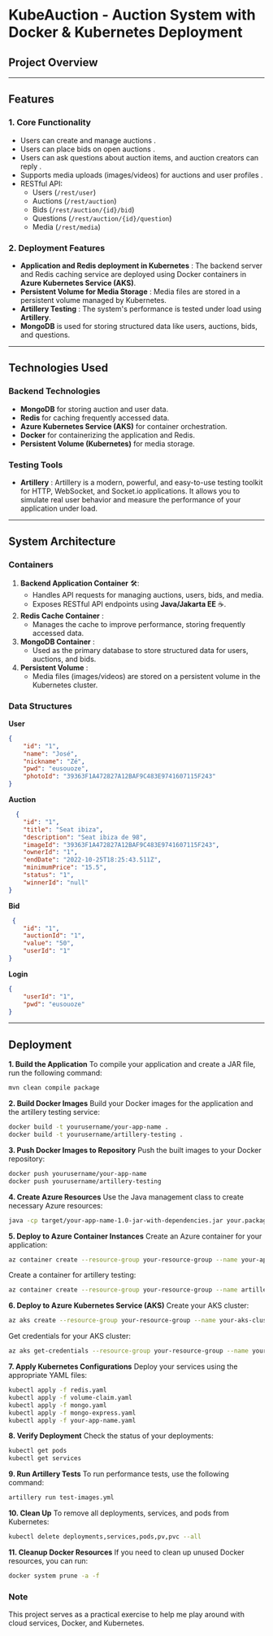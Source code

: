 # **KubeAuction** - Auction System with Docker & Kubernetes Deployment

## **Project Overview**

---

## **Features**

###  **1. Core Functionality**
- Users can create and manage auctions .
- Users can place bids on open auctions .
- Users can ask questions about auction items, and auction creators can reply .
- Supports media uploads (images/videos) for auctions and user profiles .
- RESTful API:
  - Users (`/rest/user`)
  - Auctions (`/rest/auction`)
  - Bids (`/rest/auction/{id}/bid`)
  - Questions (`/rest/auction/{id}/question`)
  - Media (`/rest/media`)

###  **2. Deployment Features**
- **Application and Redis deployment in Kubernetes** : The backend server and Redis caching service are deployed using Docker containers in **Azure Kubernetes Service (AKS)**.
- **Persistent Volume for Media Storage** : Media files are stored in a persistent volume managed by Kubernetes.
- **Artillery Testing** : The system's performance is tested under load using **Artillery**.
- **MongoDB**  is used for storing structured data like users, auctions, bids, and questions.

---

## **Technologies Used**

### **Backend Technologies**
- **MongoDB**  for storing auction and user data.
- **Redis** for caching frequently accessed data.
- **Azure Kubernetes Service (AKS)**  for container orchestration.
- **Docker**  for containerizing the application and Redis.
- **Persistent Volume (Kubernetes)** for media storage.

### **Testing Tools**

- **Artillery** : Artillery is a modern, powerful, and easy-to-use testing toolkit for HTTP, WebSocket, and Socket.io applications. It allows you to simulate real user behavior and measure the performance of your application under load.
---

## **System Architecture**

###  **Containers**
1. **Backend Application Container** 🛠:
   - Handles API requests for managing auctions, users, bids, and media.
   - Exposes RESTful API endpoints using **Java/Jakarta EE** ☕️.
2. **Redis Cache Container** :
   - Manages the cache to improve performance, storing frequently accessed data.
3. **MongoDB Container** :
   - Used as the primary database to store structured data for users, auctions, and bids.
4. **Persistent Volume** :
   - Media files (images/videos) are stored on a persistent volume in the Kubernetes cluster.

### **Data Structures**

**User**

```json
{
    "id": "1",
    "name": "José",
    "nickname": "Zé",
    "pwd": "eusouoze",
    "photoId": "39363F1A472827A12BAF9C483E9741607115F243"
}
```

**Auction**

```json
  {
    "id": "1",
    "title": "Seat ibiza",
    "description": "Seat ibiza de 98",
    "imageId": "39363F1A472827A12BAF9C483E9741607115F243",
    "ownerId": "1",
    "endDate": "2022-10-25T18:25:43.511Z",
    "minimumPrice": "15.5",
    "status": "1",
    "winnerId": "null"
}
```

**Bid**

```json
 {
    "id": "1",
    "auctionId": "1",
    "value": "50",
    "userId": "1"
}
```

**Login**

```json
{
    "userId": "1",
    "pwd": "eusouoze"
}
```


---
##  **Deployment**

**1. Build the Application**
To compile your application and create a JAR file, run the following command:

```bash
mvn clean compile package
```

**2. Build Docker Images**
Build your Docker images for the application and the artillery testing service:

```bash
docker build -t yourusername/your-app-name .
docker build -t yourusername/artillery-testing .
```

**3. Push Docker Images to Repository**
Push the built images to your Docker repository:

```bash
docker push yourusername/your-app-name
docker push yourusername/artillery-testing
```

**4. Create Azure Resources**
Use the Java management class to create necessary Azure resources:

```bash
java -cp target/your-app-name-1.0-jar-with-dependencies.jar your.package.AzureManagement
```

**5. Deploy to Azure Container Instances**
Create an Azure container for your application:

```bash
az container create --resource-group your-resource-group --name your-app-container --image yourusername/your-app-name --ports 8080 --dns-name-label your-dns-label --environment-variables STORAGE_CONNECTION_STRING=YourConnectionString REDIS_KEY=YourRedisKey DB_KEY=YourDbKey
```

Create a container for artillery testing:

```bash
az container create --resource-group your-resource-group --name artillery-testing-container --image yourusername/artillery-testing --dns-name-label artillery-dns-label
```

**6. Deploy to Azure Kubernetes Service (AKS)**
Create your AKS cluster:

```bash
az aks create --resource-group your-resource-group --name your-aks-cluster --node-vm-size Standard_B2s --generate-ssh-keys --node-count 2 --service-principal YourServicePrincipal --client-secret YourClientSecret
```

Get credentials for your AKS cluster:

```bash
az aks get-credentials --resource-group your-resource-group --name your-aks-cluster
```

**7. Apply Kubernetes Configurations**
Deploy your services using the appropriate YAML files:

```bash
kubectl apply -f redis.yaml
kubectl apply -f volume-claim.yaml
kubectl apply -f mongo.yaml
kubectl apply -f mongo-express.yaml
kubectl apply -f your-app-name.yaml
```

**8. Verify Deployment**
Check the status of your deployments:

```bash
kubectl get pods
kubectl get services
```

**9. Run Artillery Tests**
To run performance tests, use the following command:

```bash
artillery run test-images.yml
```

**10. Clean Up**
To remove all deployments, services, and pods from Kubernetes:

```bash
kubectl delete deployments,services,pods,pv,pvc --all
```

**11. Cleanup Docker Resources**
If you need to clean up unused Docker resources, you can run:

```bash
docker system prune -a -f
```

### **Note**
This project serves as a practical exercise to help me play around with cloud services, Docker, and Kubernetes.
